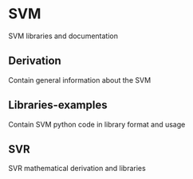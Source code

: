# SVM
SVM libraries and documentation

## Derivation 

Contain general information about the SVM

## Libraries-examples

Contain SVM python code in library format and usage

## SVR

SVR mathematical derivation and libraries
